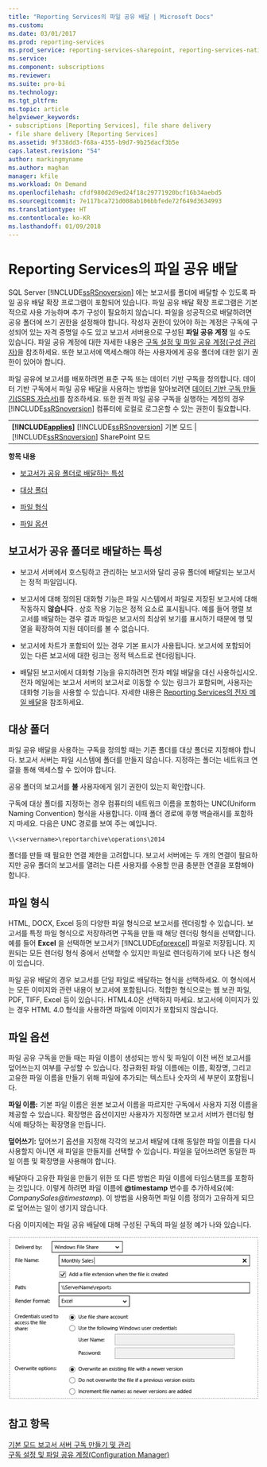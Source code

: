 ```yaml
---
title: "Reporting Services의 파일 공유 배달 | Microsoft Docs"
ms.custom: 
ms.date: 03/01/2017
ms.prod: reporting-services
ms.prod_service: reporting-services-sharepoint, reporting-services-native
ms.service: 
ms.component: subscriptions
ms.reviewer: 
ms.suite: pro-bi
ms.technology: 
ms.tgt_pltfrm: 
ms.topic: article
helpviewer_keywords:
- subscriptions [Reporting Services], file share delivery
- file share delivery [Reporting Services]
ms.assetid: 9f338dd3-f68a-4355-b9d7-9b25dacf3b5e
caps.latest.revision: "54"
author: markingmyname
ms.author: maghan
manager: kfile
ms.workload: On Demand
ms.openlocfilehash: cfdf980d2d9ed24f18c29771920bcf16b34aebd5
ms.sourcegitcommit: 7e117bca721d008ab106bbfede72f649d3634993
ms.translationtype: HT
ms.contentlocale: ko-KR
ms.lasthandoff: 01/09/2018
---
```

# <a name="file-share-delivery-in-reporting-services"></a>Reporting Services의 파일 공유 배달
  SQL Server [!INCLUDE[ssRSnoversion](../../includes/ssrsnoversion-md.md)] 에는 보고서를 폴더에 배달할 수 있도록 파일 공유 배달 확장 프로그램이 포함되어 있습니다. 파일 공유 배달 확장 프로그램은 기본적으로 사용 가능하며 추가 구성이 필요하지 않습니다. 파일을 성공적으로 배달하려면 공유 폴더에 쓰기 권한을 설정해야 합니다. 작성자 권한이 있어야 하는 계정은 구독에 구성되어 있는 자격 증명일 수도 있고 보고서 서버용으로 구성된 **파일 공유 계정** 일 수도 있습니다. 파일 공유 계정에 대한 자세한 내용은 [구독 설정 및 파일 공유 계정&#40;구성 관리자&#41;](../../reporting-services/install-windows/subscription-settings-and-a-file-share-account-configuration-manager.md)을 참조하세요. 또한 보고서에 액세스해야 하는 사용자에게 공유 폴더에 대한 읽기 권한이 있어야 합니다.  
  
 파일 공유에 보고서를 배포하려면 표준 구독 또는 데이터 기반 구독을 정의합니다. 데이터 기반 구독에서 파일 공유 배달을 사용하는 방법을 알아보려면 [데이터 기반 구독 만들기&#40;SSRS 자습서&#41;](../../reporting-services/create-a-data-driven-subscription-ssrs-tutorial.md)를 참조하세요. 또한 원격 파일 공유 구독을 실행하는 계정의 경우 [!INCLUDE[ssRSnoversion](../../includes/ssrsnoversion-md.md)] 컴퓨터에 로컬로 로그온할 수 있는 권한이 필요합니다.  
  
||  
|-|  
|**[!INCLUDE[applies](../../includes/applies-md.md)]**  [!INCLUDE[ssRSnoversion](../../includes/ssrsnoversion-md.md)] 기본 모드 &#124; [!INCLUDE[ssRSnoversion](../../includes/ssrsnoversion-md.md)] SharePoint 모드|  
  
 **항목 내용**  
  
-   [보고서가 공유 폴더로 배달하는 특성](#bkmk_Characteristics)  
  
-   [대상 폴더](#bkmk_target_folders)  
  
-   [파일 형식](#bkmk_file_formats)  
  
-   [파일 옵션](#bkmk_file_options)  
  
##  <a name="bkmk_Characteristics"></a> 보고서가 공유 폴더로 배달하는 특성  
  
-   보고서 서버에서 호스팅하고 관리하는 보고서와 달리 공유 폴더에 배달되는 보고서는 정적 파일입니다.  
  
-   보고서에 대해 정의된 대화형 기능은 파일 시스템에서 파일로 저장된 보고서에 대해 작동하지 **않습니다** . 상호 작용 기능은 정적 요소로 표시됩니다. 예를 들어 행렬 보고서를 배달하는 경우 결과 파일은 보고서의 최상위 보기를 표시하기 때문에 행 및 열을 확장하여 지원 데이터를 볼 수 없습니다.  
  
-   보고서에 차트가 포함되어 있는 경우 기본 표시가 사용됩니다. 보고서에 포함되어 있는 다른 보고서에 대한 링크는 정적 텍스트로 렌더링됩니다.  
  
-   배달된 보고서에서 대화형 기능을 유지하려면 전자 메일 배달을 대신 사용하십시오. 전자 메일에는 보고서 서버의 보고서로 이동할 수 있는 링크가 포함되며, 사용자는 대화형 기능을 사용할 수 있습니다. 자세한 내용은 [Reporting Services의 전자 메일 배달](../../reporting-services/subscriptions/e-mail-delivery-in-reporting-services.md)을 참조하세요.  
  
##  <a name="bkmk_target_folders"></a> 대상 폴더  
 파일 공유 배달을 사용하는 구독을 정의할 때는 기존 폴더를 대상 폴더로 지정해야 합니다. 보고서 서버는 파일 시스템에 폴더를 만들지 않습니다. 지정하는 폴더는 네트워크 연결을 통해 액세스할 수 있어야 합니다.  
  
 공유 폴더의 보고서를 **볼** 사용자에게 읽기 권한이 있는지 확인합니다.  
  
 구독에 대상 폴더를 지정하는 경우 컴퓨터의 네트워크 이름을 포함하는 UNC(Uniform Naming Convention) 형식을 사용합니다. 이때 폴더 경로에 후행 백슬래시를 포함하지 마세요. 다음은 UNC 경로를 보여 주는 예입니다.  
  
```  
\\<servername>\reportarchive\operations\2014  
```  
  
 폴더를 만들 때 필요한 연결 제한을 고려합니다. 보고서 서버에는 두 개의 연결이 필요하지만 공유 폴더의 보고서를 열려는 다른 사용자를 수용할 만큼 충분한 연결을 포함해야 합니다.  
  
##  <a name="bkmk_file_formats"></a> 파일 형식  
 HTML, DOCX, Excel 등의 다양한 파일 형식으로 보고서를 렌더링할 수 있습니다. 보고서를 특정 파일 형식으로 저장하려면 구독을 만들 때 해당 렌더링 형식을 선택합니다. 예를 들어 **Excel** 을 선택하면 보고서가 [!INCLUDE[ofprexcel](../../includes/ofprexcel-md.md)] 파일로 저장됩니다. 지원되는 모든 렌더링 형식 중에서 선택할 수 있지만 파일로 렌더링하기에 보다 나은 형식이 있습니다.  
  
 파일 공유 배달의 경우 보고서를 단일 파일로 배달하는 형식을 선택하세요. 이 형식에서는 모든 이미지와 관련 내용이 보고서에 포함됩니다. 적합한 형식으로는 웹 보관 파일, PDF, TIFF, Excel 등이 있습니다. HTML4.0은 선택하지 마세요. 보고서에 이미지가 있는 경우 HTML 4.0 형식을 사용하면 파일에 이미지가 포함되지 않습니다.  
  
##  <a name="bkmk_file_options"></a> 파일 옵션  
 파일 공유 구독을 만들 때는 파일 이름이 생성되는 방식 및 파일이 이전 버전 보고서를 덮어쓰는지 여부를 구성할 수 있습니다. 정규화된 파일 이름에는 이름, 확장명, 그리고 고유한 파일 이름을 만들기 위해 파일에 추가되는 텍스트나 숫자의 세 부분이 포함됩니다.  
  
 **파일 이름:** 기본 파일 이름은 원본 보고서 이름을 따르지만 구독에서 사용자 지정 이름을 제공할 수 있습니다. 확장명은 옵션이지만 사용자가 지정하면 보고서 서버가 렌더링 형식에 해당하는 확장명을 만듭니다.  
  
 **덮어쓰기:** 덮어쓰기 옵션을 지정해 각각의 보고서 배달에 대해 동일한 파일 이름을 다시 사용할지 아니면 새 파일을 만들지를 선택할 수 있습니다. 파일을 덮어쓰려면 동일한 파일 이름 및 확장명을 사용해야 합니다.  
  
 배달마다 고유한 파일을 만들기 위한 또 다른 방법은 파일 이름에 타임스탬프를 포함하는 것입니다. 이렇게 하려면 파일 이름에 **@timestamp** 변수를 추가하세요(예: *CompanySales@timestamp*). 이 방법을 사용하면 파일 이름 정의가 고유하게 되므로 덮어쓰는 일이 생기지 않습니다.  
  
 다음 이미지에는 파일 공유 배달에 대해 구성된 구독의 파일 설정 예가 나와 있습니다.  
  
 ![파일 공유 구독](../../reporting-services/subscriptions/media/ssrs-file-share-subscription.png "파일 공유 구독")  
  
## <a name="see-also"></a>참고 항목  
 [기본 모드 보고서 서버 구독 만들기 및 관리](../../reporting-services/subscriptions/create-and-manage-subscriptions-for-native-mode-report-servers.md)   
 [구독 설정 및 파일 공유 계정&#40;Configuration Manager&#41;](../../reporting-services/install-windows/subscription-settings-and-a-file-share-account-configuration-manager.md)  
  
  
